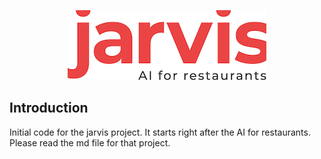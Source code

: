 <p align="center">
  <img src="docs/logo.jpg">
</p>


## Introduction

Initial code for the jarvis project. It starts right after the AI for restaurants. Please read the md file for that project.
